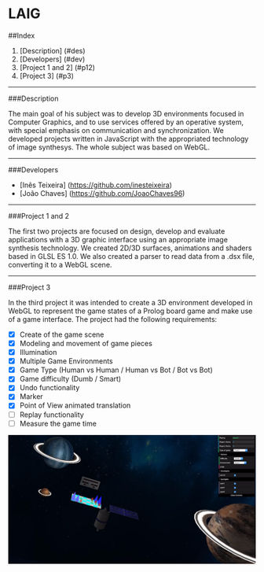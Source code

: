 # LAIG

##Index

1. [Description] (#des)
2. [Developers] (#dev)
3. [Project 1 and 2] (#p12)
4. [Project 3] (#p3)


***

###Description<a name ="des"></a>

The main goal of his subject was to develop 3D environments focused in Computer Graphics, and to use services offered by an operative system, with special emphasis on communication and synchronization. We developed projects written in JavaScript with the appropriated technology of image synthesys. The whole subject was based on WebGL.

***

###Developers<a name ="dev"></a>

* [Inês Teixeira] (https://github.com/inesteixeira)
* [João Chaves] (https://github.com/JoaoChaves96)

***

###Project 1 and 2<a name ="p12"></a>

The first two projects are focused on design, develop and evaluate applications with a 3D graphic interface using an appropriate image synthesis technology. We created 2D/3D surfaces, animations and shaders based in GLSL ES 1.0. We also created a parser to read data from a .dsx file, converting it to a WebGL scene.

***

###Project 3<a name ="p3"></a>

In the third project it was intended to create a 3D environment developed in WebGL to represent the game states of a Prolog board game and make use of a game interface. The project had the following requirements:

- [x] Create of the game scene
- [x] Modeling and movement of game pieces
- [x] Illumination
- [x] Multiple Game Environments
- [x] Game Type (Human vs Human / Human vs Bot / Bot vs Bot)
- [x] Game difficulty (Dumb / Smart)
- [x] Undo functionality
- [x] Marker
- [x] Point of View animated translation
- [ ] Replay functionality
- [ ] Measure the game time

![](https://github.com/JoaoChaves96/LAIG/blob/master/res/game_env.PNG)

